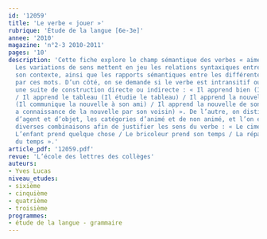 ```yaml
---
id: '12059'
title: 'Le verbe « jouer »'
rubrique: 'Étude de la langue [6e-3e]'
annee: '2010'
magazine: 'n°2-3 2010-2011'
pages: '10'
description: 'Cette fiche explore le champ sémantique des verbes « aimer » et « courir ».
  Les variations de sens mettent en jeu les relations syntaxiques entre le verbe et
  son contexte, ainsi que les rapports sémantiques entre les différentes notions désignées
  par ces mots. D’un côté, on se demande si le verbe est intransitif ou s’il appelle
  une suite de construction directe ou indirecte : « Il apprend bien (Il est doué)
  / Il apprend le tableau (Il étudie le tableau) / Il apprend la nouvelle à son ami
  (Il communique la nouvelle à son ami) / Il apprend la nouvelle de son voisin (Il
  a connaissance de la nouvelle par son voisin) ». De l’autre, on distingue les notions
  d’agent et d’objet, les catégories d’animé et de non animé, et l’on envisage les
  diverses combinaisons afin de justifier les sens du verbe : « Le ciment prend /
  L’enfant prend quelque chose / Le bricoleur prend son temps / La réparation prend
  du temps ».'
article_pdf: '12059.pdf'
revue: 'L’école des lettres des collèges'
auteurs:
- Yves Lucas
niveau_etudes:
- sixième
- cinquième
- quatrième
- troisième
programmes:
- étude de la langue - grammaire
---
```

